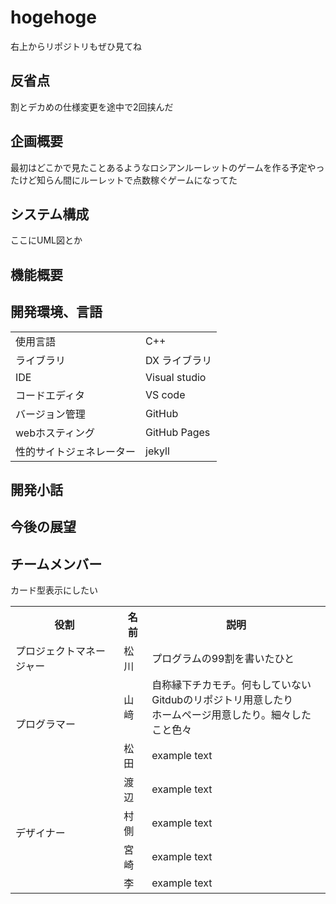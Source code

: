 <!--VScodeで編集した方が楽-->
# hogehoge
右上からリポジトリもぜひ見てね

## 反省点
割とデカめの仕様変更を途中で2回挟んだ
## 企画概要
最初はどこかで見たことあるようなロシアンルーレットのゲームを作る予定やったけど知らん間にルーレットで点数稼ぐゲームになってた
## システム構成
ここにUML図とか
## 機能概要
## 開発環境、言語
<table>
    <tr>
        <td>使用言語</td>
        <td>C++</td>
    </tr>
    <tr>
        <td>ライブラリ</td>
        <td>DX ライブラリ</td>
    </tr>
    <tr>
        <td>IDE</td>
        <td>Visual studio</td>
    </tr>
    <tr>
        <td>コードエディタ</td>
        <td>VS code</td>
    </tr>
    <tr>
        <td>バージョン管理</td>
        <td>GitHub</td>
    </tr>
    <tr>
        <td>webホスティング</td>
        <td>GitHub Pages</td>
    </tr>
    <tr>
        <td>性的サイトジェネレーター</td>
        <td>jekyll</td>
    </tr>    
</table>

## 開発小話

## 今後の展望

## チームメンバー
カード型表示にしたい
<table>
  <tr>
    <th>役割</th>
    <th>名前</th>
    <th>説明</th>
  </tr>
  <tr>
    <td>プロジェクトマネージャー</td>
    <td>松川</td>
    <td>プログラムの99割を書いたひと</td>
  </tr>
  <tr>
    <td rowspan="2">プログラマー</td>
    <td>山﨑</td>
    <td>自称縁下チカモチ。何もしていない<br>Gitdubのリポジトリ用意したり<br>ホームページ用意したり。細々したこと色々</td>
  </tr>
  <tr>
    <td>松田</td>
    <td>example text</td>
  </tr>
  <tr>
    <td rowspan="4">デザイナー</td>
    <td>渡辺</td>
    <td>example text</td>
  </tr>
  <tr>
    <td>村側</td>
    <td>example text</td>
  </tr>
  <tr>
    <td>宮崎</td>
    <td>example text</td>
  </tr>
  <tr>
    <td>李</td>
    <td>example text</td>
  </tr>
</table>